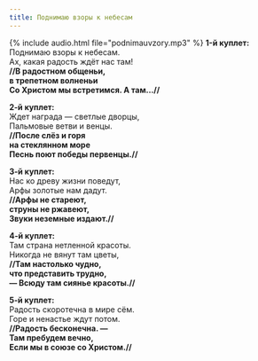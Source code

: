 ```yaml
---
title: Поднимаю взоры к небесам
---
```

{% include audio.html file="podnimauvzory.mp3" %}
**1-й куплет:**  
Поднимаю взоры к небесам.  
Ах, какая радость ждёт нас там!  
**//В радостном общеньи,  
в трепетном волненьи  
Со Христом мы встретимся. А там...//**

**2-й куплет:**  
Ждет награда — светлые дворцы,  
Пальмовые ветви и венцы.  
**//После слёз и горя  
на стеклянном море  
Песнь поют победы первенцы.//**

**3-й куплет:**  
Нас ко древу жизни поведут,  
Арфы золотые нам дадут.  
**//Арфы не стареют,  
струны не ржавеют,  
Звуки неземные издают.//**

**4-й куплет:**  
Там страна нетленной красоты.  
Никогда не вянут там цветы,  
**//Там настолько чудно,  
что представить трудно,  
— Всюду там сиянье красоты.//**

**5-й куплет:**  
Радость скоротечна в мире сём.  
Горе и ненастье ждут потом.  
**//Радость бесконечна. —  
Там пребудем вечно,  
Если мы в союзе со Христом.//**
